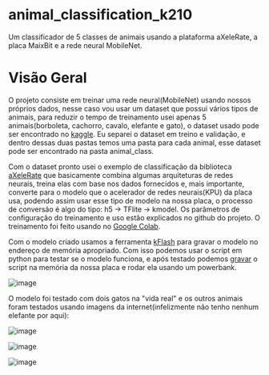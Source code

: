 # animal_classification_k210
Um classificador de 5 classes de animais usando a plataforma aXeleRate, a placa MaixBit e a rede neural MobileNet.

# Visão Geral
O projeto consiste em treinar uma rede neural(MobileNet) usando nossos próprios dados, nesse caso vou usar um dataset que possui vários tipos de animais, para reduzir o tempo de treinamento usei apenas 5 animais(borboleta, cachorro, cavalo, elefante e gato), o dataset usado pode ser encontrado no [kaggle](https://www.kaggle.com/dskagglemt/animal-classification-mobilenetv2-80). Eu separei o dataset em treino e validação, e dentro dessas duas pastas temos uma pasta para cada animal, esse dataset pode ser encontrado na pasta animal_class.

Com o dataset pronto usei o exemplo de classificação da biblioteca [aXeleRate](https://github.com/AIWintermuteAI/aXeleRate) que basicamente combina algumas arquiteturas de redes neurais, treina elas com base nos dados fornecidos e, mais importante, converte para o modelo que o acelerador de redes neurais(KPU) da placa usa, podendo assim usar esse tipo de modelo na nossa placa, o processo de conversão é algo do tipo: h5 -> TFlite -> kmodel. Os parâmetros de configuração do treinamento e uso estão explicados no github do projeto. O treinamento foi feito usando no [Google Colab](https://colab.research.google.com/drive/1KqqEgZtWPoJd-EgjODVSzZZhNa5dr2-6?usp=sharing).

Com o modelo criado usamos a ferramenta [kFlash](http://www.iotneuron.com/2019/09/27/upgrading-the-firmware-on-sipeed-maix-bit/) para gravar o modelo no endereço de memória apropriado. Com isso podemos usar o script em python para testar se o modelo funciona, e após testado podemos [gravar](https://cn.maixpy.sipeed.com/maixpy/en/get_started/get_started_upload_script.html) o script na memória da nossa placa e rodar ela usando um powerbank.

![image](https://user-images.githubusercontent.com/74123993/125169891-ab3f9100-e182-11eb-9ada-3396606ae559.png)

O modelo foi testado com dois gatos na "vida real" e os outros animais foram testados usando imagens da internet(infelizmente não tenho nenhum elefante por aqui):

![image](https://user-images.githubusercontent.com/74123993/125169682-b2b26a80-e181-11eb-83b8-9e0580d45c27.png)

![image](https://user-images.githubusercontent.com/74123993/125169741-eab9ad80-e181-11eb-9884-47fa584e0c94.png)

![image](https://user-images.githubusercontent.com/74123993/125169718-d8d80a80-e181-11eb-8f23-a7cc2d92640c.png)


